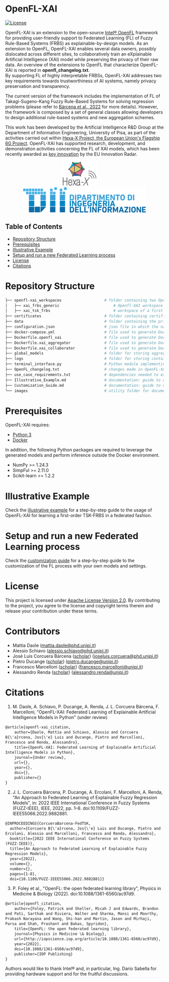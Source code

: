 # OpenFL-XAI

[![License](https://img.shields.io/badge/License-Apache%202.0-brightgreen.svg)](https://opensource.org/licenses/Apache-2.0)
<!--[![Citation](https://img.shields.io/badge/cite-citation-brightgreen)](#)-->

OpenFL-XAI is an extension to the open-source [Intel® OpenFL][openfl] framework for providing user-friendly support to Federated Learning (FL) of Fuzzy Rule-Based Systems (FRBS) as explainable-by-design models.
As an extension to OpenFL, OpenFL-XAI enables several data owners, possibly dislocated across different sites, to collaboratively train an eXplainable Artificial Intelligence (XAI) model while preserving the privacy of their raw data. An overview of the extensions to OpenFL that characterize OpenFL-XAI is reported in **openfl_changelog.txt**. <br/>
By supporting FL of highly interpretable FRBSs, OpenFL-XAI addresses two key requirements towards trustworthiness of AI systems, namely privacy preservation and transparency.

The current version of the framework includes the implementation of FL of Takagi-Sugeno-Kang Fuzzy Rule-Based Systems for solving regression problems (please refer to [Bárcena et al., 2022][Barcena2022] for more details). However, the framework is composed by a set of general classes allowing developers to design additional rule-based systems and new aggregation schemes.

This work has been developed by the Artificial Intelligence R&D Group at the Department of Information Engineering, University of Pisa, as part of the activities carried out within [Hexa-X Project, the European Union's Flagship 6G Project][hexa]. OpenFL-XAI has supported research, development, and demonstration activities concerning the FL of XAI models, which has been recently awarded as [key innovation][inno] by the EU Innovation Radar.

<p align="center">
	<img src="./images/hexa-x_logo_color_large.png" alt="tree aggregator cert" style="height: 80px">
	&emsp;&emsp;
	<img src="./images/logo-DII.png" alt="tree aggregator cert" style="height: 80px">
</p>

## Table of Contents

- [Repository Structure](#repository-structure)
- [Prerequisites](#prerequisites)
- [Illustrative Example](#illustrative-example)
- [Setup and run a new Federated Learning process](#setup-and-run-a-new-federated-learning-process)
- [License](#license)
- [Citations](#citations)

# Repository Structure

```bash
├── openfl-xai_workspaces                   # folder containing two OpenFL workspaces, namely:
│   ├── xai_frbs_generic                    	# Openfl-XAI workspace template containing all the customized classes to enable FL of XAI models.
│   ├── xai_tsk_frbs                        	# workspace of a first order TSK-FRBS, based on the Openfl-XAI workspace. This workspace is used in the Illustrative Example.
├── certificates                            # folder containing certificates used by Aggregator and Collaborators to prove their identity.
├── data                                    # folder containing the private data of the Collaborators, to be used for local model training.
├── configuration.json                      # json file in which the name of the XAI model to be used is specified.
├── docker-compose.yml                      # file used to generate Docker images to deploy Openfl-XAI components in Docker containers.
├── Dockerfile.openfl_xai                   # file used to generate Docker images to deploy Openfl-XAI components in Docker containers.
├── Dockerfile.xai_aggregator               # file used to generate Docker images to deploy Openfl-XAI components in Docker containers.
├── Dockerfile.xai_collaborator             # file used to generate Docker images to deploy Openfl-XAI components in Docker containers.
├── global_models                           # folder for storing aggregated model.
├── logs                                    # folder for storing containers logs.
├── terminal_interface.py                   # Python module implementing a command line interface for executing the Illustrative Example.
├── OpenFL_changelog.txt                    # changes made in OpenFL-XAI as extension of the OpenFL base components.
├── use_case_requirements.txt               # dependencies needed to execute the Illustrative Example. These requirements are installed in the Docker images.
├── Illustrative_Example.md                 # documentation: guide to execute an illustrative example for FL of first-order TSK-FRBS.
├── Customization_Guide.md                  # documentation: guide to customize FL process with your own models and settings.
└── images                                  # utility folder for documentation images.
```




# Prerequisites

OpenFL-XAI requires:

- [Python 3](https://www.python.org/downloads/)
- [Docker](https://docs.docker.com/engine/install/)

In addition, the following Python packages are required to leverage the generated models and perform inference outside the Docker environment.

- NumPy >= 1.24.3
- SimpFul >= 2.11.0
- Scikit-learn >= 1.2.2

# Illustrative Example
Check the [illustrative example][IllustrativeExample] for a step-by-step guide to the usage of OpenFL-XAI for learning a first-order TSK-FRBS in a federated fashion. 

# Setup and run a new Federated Learning process
Check the [customization guide][CustomizationGuide] for a step-by-step guide to the customization of the FL process with your own models and settings.

# License
This project is licensed under [Apache License Version 2.0][License]. By contributing to the project, you agree to the license and copyright terms therein and release your contribution under these terms.

# Contributors
- Mattia Daole (mattia.daole@phd.unipi.it)
- Alessio Schiavo (alessio.schiavo@phd.unipi.it)
- José Luis Corcuera Bárcena ([scholar](https://scholar.google.it/citations?user=dasDbcAAAAAJ)) (joseluis.corcuera@phd.unipi.it)
- Pietro Ducange ([scholar](https://scholar.google.it/citations?user=HCgZqXEAAAAJ)) (pietro.ducange@unipi.it)
- Francesco Marcelloni ([scholar](https://scholar.google.it/citations?user=_EkQr2QAAAAJ)) (francesco.marcelloni@unipi.it)
- Alessandro Renda ([scholar](https://scholar.google.it/citations?user=13nYgdUAAAAJ)) (alessandro.renda@unipi.it)

# Citations
1. M. Daole, A. Schiavo, P. Ducange, A. Renda, J. L. Corcuera Bárcena, F. Marcelloni, "OpenFL-XAI: Federated Learning of Explainable Artificial Intelligence Models in Python" (under review)

```
@article{openfl-xai_citation,
	author={Daole, Mattia and Schiavo, Alessio and Corcuera B{\'a}rcena, Jos{\'e} Luis and Ducange, Pietro and Marcelloni, Francesco and Renda, Alessandro},
	title={OpenFL-XAI: Federated Learning of Explainable Artificial Intelligence Models in Python},
	journal={Under review},
	url={},
	year={},
	doi={},
	publisher={}
}
```

2.  J. L. Corcuera Bárcena, P. Ducange, A. Ercolani, F. Marcelloni, A. Renda, "An Approach to Federated Learning of Explainable Fuzzy Regression Models", in: 2022 IEEE International Conference  in Fuzzy Systems (FUZZ-IEEE), IEEE, 2022, pp. 1–8. doi:10.1109/FUZZ-IEEE55066.2022.9882881.

```
@INPROCEEDINGS{CorcueraBarcena-FedTSK,   
  author={Corcuera B{\'a}rcena, Jos{\'e} Luis and Ducange, Pietro and Ercolani, Alessio and Marcelloni, Francesco and Renda, Alessandro},   
  booktitle={2022 IEEE International Conference on Fuzzy Systems (FUZZ-IEEE)},   
  title={An Approach to Federated Learning of Explainable Fuzzy Regression Models},   
  year={2022},   
  volume={},
  number={},
  pages={1-8},
  doi={10.1109/FUZZ-IEEE55066.2022.9882881}}
```

3. P. Foley et al., "OpenFL: the open federated learning library", Physics in Medicine & Biology (2022). doi:10.1088/1361-6560/ac97d9.
```
@article{openfl_citation,
	author={Foley, Patrick and Sheller, Micah J and Edwards, Brandon and Pati, Sarthak and Riviera, Walter and Sharma, Mansi and Moorthy, Prakash Narayana and Wang, Shi-han and Martin, Jason and Mirhaji, Parsa and Shah, Prashant and Bakas, Spyridon},
	title={OpenFL: the open federated learning library},
	journal={Physics in Medicine \& Biology},
	url={http://iopscience.iop.org/article/10.1088/1361-6560/ac97d9},
	year={2022},
	doi={10.1088/1361-6560/ac97d9},
	publisher={IOP Publishing}
}
```
Authors would like to thank Intel® and, in particular, Ing. Dario Sabella for providing hardware support and for the fruitful discussions.

[inno]: https://www.innoradar.eu/innovation/45988
[CustomizationGuide]: Customization_Guide.md
[IllustrativeExample]: Illustrative_Example.md
[License]: LICENSE
[Barcena2022]: https://ieeexplore.ieee.org/document/9882881
[docker-engine-setup]: https://docs.docker.com/engine/install/ubuntu/#install-docker-engine 
[hexa]: https://hexa-x.eu/
[docker-docs]:https://docs.docker.com/get-started/
[docker-file]:https://docs.docker.com/engine/reference/builder/
[docker-compose]: https://docs.docker.com/compose/
[keel]:http://www.keel.es/
[openfl]: https://github.com/securefederatedai/openfl
[openfl-docs]: https://openfl.readthedocs.io/en/latest/index.html
